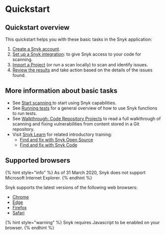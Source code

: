 # Quickstart

## Quickstart overview

This quickstart helps you with these basic tasks in the Snyk application:

1. [Create a Snyk account](create-or-log-in-to-a-snyk-account.md).
2. [Set up a Snyk integration](set-up-an-integration.md): to give Snyk access to your code for scanning.
3. [Import a Project](import-a-project.md) (or run a scan locally) to scan and identify issues.
4. [Review the results](view-snyk-scan-results.md) and take action based on the details of the issues found.

## More information about basic tasks

* See [Start scanning ](../../scan-with-snyk/start-scanning-using-the-cli-web-ui-or-api.md)to start using Snyk capabilities.
* See [Running tests](../../scan-with-snyk/working-with-snyk-in-your-environment/running-scans.md) for a general overview of how to use Snyk functions to run tests.
* See [Walkthrough: Code Repository Projects](../../implement-snyk/walkthrough-code-repository-projects/) to read a full walkthrough of scanning and fixing vulnerabilities from content stored in a Git repository.
* Visit [Snyk Learn](https://learn.snyk.io/catalog/product-training/) for related introductory training:
  * [Find and fix with Snyk Open Source](https://learn.snyk.io/catalog/product-training/?type=product-training\&format=learning\_path)
  * [Find and fix with Snyk Code](https://learn.snyk.io/catalog/product-training/?type=product-training\&format=learning\_path)

## Supported browsers

{% hint style="info" %}
As of 31 March 2020, Snyk does not support Microsoft Internet Explorer.
{% endhint %}

Snyk supports the latest versions of the following web browsers:

* [Chrome](https://www.google.com/chrome/)
* [Edge](https://www.microsoft.com/en-us/edge?form=MA13FJ)
* [Firefox](https://www.mozilla.org/en-US/firefox/new/)
* [Safari](https://www.apple.com/safari/)

{% hint style="warning" %}
Snyk requires Javascript to be enabled on your browser.
{% endhint %}

